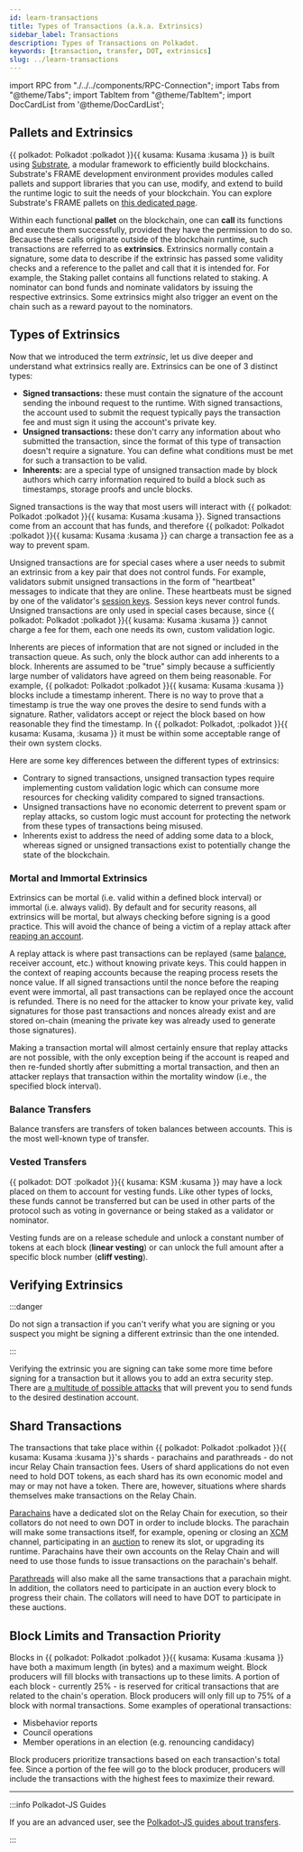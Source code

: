 ```yaml
---
id: learn-transactions
title: Types of Transactions (a.k.a. Extrinsics)
sidebar_label: Transactions
description: Types of Transactions on Polkadot.
keywords: [transaction, transfer, DOT, extrinsics]
slug: ../learn-transactions
---
```


import RPC from "./../../components/RPC-Connection"; import Tabs from "@theme/Tabs"; import TabItem
from "@theme/TabItem"; import DocCardList from '@theme/DocCardList';

<DocCardList />

## Pallets and Extrinsics

{{ polkadot: Polkadot :polkadot }}{{ kusama: Kusama :kusama }} is built using
[Substrate](https://substrate.io/), a modular framework to efficiently build blockchains.
Substrate's FRAME development environment provides modules called pallets and support libraries that
you can use, modify, and extend to build the runtime logic to suit the needs of your blockchain. You
can explore Substrate's FRAME pallets on
[this dedicated page](https://docs.substrate.io/reference/frame-pallets/).

Within each functional **pallet** on the blockchain, one can **call** its functions and execute them
successfully, provided they have the permission to do so. Because these calls originate outside of
the blockchain runtime, such transactions are referred to as **extrinsics**. Extrinsics normally
contain a signature, some data to describe if the extrinsic has passed some validity checks and a
reference to the pallet and call that it is intended for. For example, the Staking pallet contains
all functions related to staking. A nominator can bond funds and nominate validators by issuing the
respective extrinsics. Some extrinsics might also trigger an event on the chain such as a reward
payout to the nominators.

## Types of Extrinsics

Now that we introduced the term _extrinsic_, let us dive deeper and understand what extrinsics
really are. Extrinsics can be one of 3 distinct types:

- **Signed transactions:** these must contain the signature of the account sending the inbound
  request to the runtime. With signed transactions, the account used to submit the request typically
  pays the transaction fee and must sign it using the account's private key.
- **Unsigned transactions:** these don't carry any information about who submitted the transaction,
  since the format of this type of transaction doesn't require a signature. You can define what
  conditions must be met for such a transaction to be valid.
- **Inherents:** are a special type of unsigned transaction made by block authors which carry
  information required to build a block such as timestamps, storage proofs and uncle blocks.

Signed transactions is the way that most users will interact with
{{ polkadot: Polkadot :polkadot }}{{ kusama: Kusama :kusama }}. Signed transactions come from an
account that has funds, and therefore {{ polkadot: Polkadot :polkadot }}{{ kusama: Kusama :kusama }}
can charge a transaction fee as a way to prevent spam.

Unsigned transactions are for special cases where a user needs to submit an extrinsic from a key
pair that does not control funds. For example, validators submit unsigned transactions in the form
of "heartbeat" messages to indicate that they are online. These heartbeats must be signed by one of
the validator's [session keys](learn-cryptography.md). Session keys never control funds. Unsigned
transactions are only used in special cases because, since
{{ polkadot: Polkadot :polkadot }}{{ kusama: Kusama :kusama }} cannot charge a fee for them, each
one needs its own, custom validation logic.

Inherents are pieces of information that are not signed or included in the transaction queue. As
such, only the block author can add inherents to a block. Inherents are assumed to be "true" simply
because a sufficiently large number of validators have agreed on them being reasonable. For example,
{{ polkadot: Polkadot :polkadot }}{{ kusama: Kusama :kusama }} blocks include a timestamp inherent.
There is no way to prove that a timestamp is true the way one proves the desire to send funds with a
signature. Rather, validators accept or reject the block based on how reasonable they find the
timestamp. In {{ polkadot: Polkadot, :polkadot }}{{ kusama: Kusama, :kusama }} it must be within
some acceptable range of their own system clocks.

Here are some key differences between the different types of extrinsics:

- Contrary to signed transactions, unsigned transaction types require implementing custom validation
  logic which can consume more resources for checking validity compared to signed transactions.
- Unsigned transactions have no economic deterrent to prevent spam or replay attacks, so custom
  logic must account for protecting the network from these types of transactions being misused.
- Inherents exist to address the need of adding some data to a block, whereas signed or unsigned
  transactions exist to potentially change the state of the blockchain.

### Mortal and Immortal Extrinsics

Extrinsics can be mortal (i.e. valid within a defined block interval) or immortal (i.e. always
valid). By default and for security reasons, all extrinsics will be mortal, but always checking
before signing is a good practice. This will avoid the chance of being a victim of a replay attack
after [reaping an account](./learn-accounts.md#existential-deposit-and-reaping).

A replay attack is where past transactions can be replayed (same [balance](#balance-transfers),
receiver account, etc.) without knowing private keys. This could happen in the context of reaping
accounts because the reaping process resets the nonce value. If all signed transactions until the
nonce before the reaping event were immortal, all past transactions can be replayed once the account
is refunded. There is no need for the attacker to know your private key, valid signatures for those
past transactions and nonces already exist and are stored on-chain (meaning the private key was
already used to generate those signatures).

Making a transaction mortal will almost certainly ensure that replay attacks are not possible, with
the only exception being if the account is reaped and then re-funded shortly after submitting a
mortal transaction, and then an attacker replays that transaction within the mortality window (i.e.,
the specified block interval).

### Balance Transfers

Balance transfers are transfers of token balances between accounts. This is the most well-known type
of transfer.

### Vested Transfers

{{ polkadot: DOT :polkadot }}{{ kusama: KSM :kusama }} may have a lock placed on them to account for
vesting funds. Like other types of locks, these funds cannot be transferred but can be used in other
parts of the protocol such as voting in governance or being staked as a validator or nominator.

Vesting funds are on a release schedule and unlock a constant number of tokens at each block
(**linear vesting**) or can unlock the full amount after a specific block number (**cliff
vesting**).

## Verifying Extrinsics

:::danger

Do not sign a transaction if you can't verify what you are signing or you suspect you might be
signing a different extrinsic than the one intended.

:::

Verifying the extrinsic you are signing can take some more time before signing for a transaction but
it allows you to add an extra security step. There are
[a multitude of possible attacks](../general/transaction-attacks.md) that will prevent you to send
funds to the desired destination account.

## Shard Transactions

The transactions that take place within
{{ polkadot: Polkadot :polkadot }}{{ kusama: Kusama :kusama }}'s shards - parachains and
parathreads - do not incur Relay Chain transaction fees. Users of shard applications do not even
need to hold DOT tokens, as each shard has its own economic model and may or may not have a token.
There are, however, situations where shards themselves make transactions on the Relay Chain.

[Parachains](learn-parachains.md) have a dedicated slot on the Relay Chain for execution, so their
collators do not need to own DOT in order to include blocks. The parachain will make some
transactions itself, for example, opening or closing an [XCM](learn-xcm.md) channel, participating
in an [auction](learn-auction.md) to renew its slot, or upgrading its runtime. Parachains have their
own accounts on the Relay Chain and will need to use those funds to issue transactions on the
parachain's behalf.

[Parathreads](learn-parathreads.md) will also make all the same transactions that a parachain might.
In addition, the collators need to participate in an auction every block to progress their chain.
The collators will need to have DOT to participate in these auctions.

## Block Limits and Transaction Priority

Blocks in {{ polkadot: Polkadot :polkadot }}{{ kusama: Kusama :kusama }} have both a maximum length
(in bytes) and a maximum weight. Block producers will fill blocks with transactions up to these
limits. A portion of each block - currently 25% - is reserved for critical transactions that are
related to the chain's operation. Block producers will only fill up to 75% of a block with normal
transactions. Some examples of operational transactions:

- Misbehavior reports
- Council operations
- Member operations in an election (e.g. renouncing candidacy)

Block producers prioritize transactions based on each transaction's total fee. Since a portion of
the fee will go to the block producer, producers will include the transactions with the highest fees
to maximize their reward.

---

:::info Polkadot-JS Guides

If you are an advanced user, see the
[Polkadot-JS guides about transfers](./learn-guides-transfers.md).

:::

